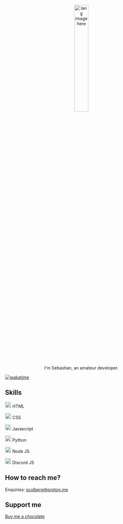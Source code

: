 <p align="center"><img width="30%" src="https://github.com/alansmathew/alansmathew/raw/master/lang.gif" alt="lang image here" /></p>

<p align="center">I'm Sebastian, an amateur developer.</p>

  [![wakatime](https://wakatime.com/badge/user/f175f13d-3630-40ba-92dd-e97a5ac458ea.svg)](https://wakatime.com/@f175f13d-3630-40ba-92dd-e97a5ac458ea)

## Skills
<img width="20" src="https://external-content.duckduckgo.com/iu/?u=https%3A%2F%2Flogos-download.com%2Fwp-content%2Fuploads%2F2017%2F07%2FHTML5_badge.png&f=1&nofb=1" /> HTML

<img width="20" src="https://www.vectorlogo.zone/logos/w3_css/w3_css-icon.svg" /> CSS 

<img width="20" src="https://upload.wikimedia.org/wikipedia/commons/thumb/9/99/Unofficial_JavaScript_logo_2.svg/640px-Unofficial_JavaScript_logo_2.svg.png" /> Javascript

<img width="20" src="https://external-content.duckduckgo.com/iu/?u=https%3A%2F%2Flogos-download.com%2Fwp-content%2Fuploads%2F2016%2F10%2FPython_logo_icon.png&f=1&nofb=1" /> Python

<img width="20" src="https://upload.wikimedia.org/wikipedia/commons/thumb/d/d9/Node.js_logo.svg/1280px-Node.js_logo.svg.png" /> Node JS

<img width="20" src="https://discord.js.org/android-chrome-192x192.png" /> Discord JS

## How to reach me?
Enquiries: scolberg@proton.me

## Support me
<a href="https://www.buymeacoffee.com/scolberg">Buy me a chocolate</a>
